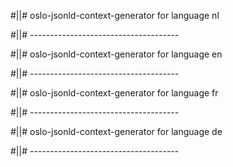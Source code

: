 #||# oslo-jsonld-context-generator for language nl  

#||# -------------------------------------  

#||# oslo-jsonld-context-generator for language en  

#||# -------------------------------------  

#||# oslo-jsonld-context-generator for language fr  

#||# -------------------------------------  

#||# oslo-jsonld-context-generator for language de  

#||# -------------------------------------  


